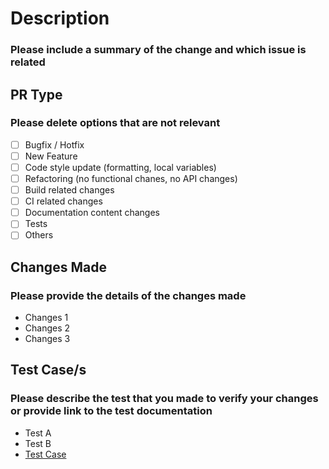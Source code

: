 # Description
### Please include a summary of the change and which issue is related

## PR Type
### Please delete options that are not relevant
- [ ] Bugfix / Hotfix
- [ ] New Feature
- [ ] Code style update (formatting, local variables)
- [ ] Refactoring (no functional chanes, no API changes)
- [ ] Build related changes
- [ ] CI related changes
- [ ] Documentation content changes
- [ ] Tests
- [ ] Others

## Changes Made
### Please provide the details of the changes made
- Changes 1
- Changes 2
- Changes 3

## Test Case/s
### Please describe the test that you made to verify your changes or provide link to the test documentation
- Test A
- Test B
- [Test Case](url)